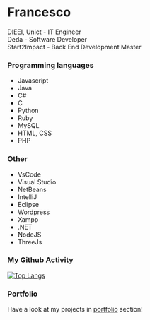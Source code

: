 # Francesco

DIEEI, Unict - IT Engineer\
Deda - Software Developer\
Start2Impact - Back End Development Master

### Programming languages
* Javascript
* Java
* C#
* C
* Python
* Ruby
* MySQL
* HTML, CSS
* PHP

### Other
* VsCode
* Visual Studio
* NetBeans
* IntelliJ
* Eclipse
* Wordpress
* Xampp
* .NET
* NodeJS
* ThreeJs


### My Github Activity
<!--[![Anurag's github stats](https://github-readme-stats.vercel.app/api?username=FrancescoCt)](https://github.com/FrancescoCt)\-->
[![Top Langs](https://github-readme-stats.vercel.app/api/top-langs/?username=FrancescoCt)](https://github.com/FrancescoCt)

### Portfolio
Have a look at my projects in [portfolio](https://francescoct.github.io/) section!
<!--## Some of my works

| Project  | Description |Image
| --- | --- | ---|
| [YouTube Parser](https://github.com/FrancescoCt/Youtube)📽 |A brief collection of programs that manipulate audio-video content coming from Youtube with Python libraries.|<img src="https://media4.giphy.com/media/13Nc3xlO1kGg3S/giphy.gif?cid=ecf05e47sip3hhimomekvcpo9ncqcq6pi23zwjg53ytdiboh&amp;rid=giphy.gif&amp;ct=g" style="width: 256px; height: 281.25px; left: 0px; top: 0px; opacity: 0;">|
| [Road To Kamchatka](https://github.com/FrancescoCt/RoadToKamchatka)🕹 | 2D-Game with elementary movement and collision mechanics.|<img style="border-radius:50%" src="https://github.com/FrancescoCt/FrancescoCt/blob/main/carro.gif" width="256"/> |
| [Web Designs Collection](https://github.com/FrancescoCt/Web_Designs)⚜ | Collection of styles for web pages elements like menus, login, homepage etc...|<img class="giphy-gif-img giphy-img-loaded" src="https://media2.giphy.com/media/xTiTnBHZGDu75XXUd2/200.gif?cid=ecf05e47bay428cqg9r3j5ekpixnivag99c0b6csdefabmqu&amp;rid=200.gif&amp;ct=g" width="248" height="186" style="background: rgb(255, 102, 102);"> |
|[Python Chatbot](https://github.com/FrancescoCt/Chat_bot_Python)|Simple modular Python chatbot, currently in progress|<img class="giphy-gif-img giphy-img-loaded" src="https://media2.giphy.com/media/xTiTnBHZGDu75XXUd2/200.gif?cid=ecf05e47bay428cqg9r3j5ekpixnivag99c0b6csdefabmqu&amp;rid=200.gif&amp;ct=g" width="248" height="186" style="background: rgb(255, 102, 102);"> |
|[Minekraft](https://github.com/FrancescoCt/MineKraft)|Minecraft clone, even though it is an unfinished project, still the main features are working|<img class="giphy-gif-img giphy-img-loaded" src="https://github.com/FrancescoCt/MineKraft/blob/main/brickStone.PNG" width="248" height="186" style="background: rgb(255, 102, 102);"> |
|[Chat app](https://github.com/FrancescoCt/MineKraft)|Working messenger application with a special focus on user interface, similar to modern social media's|<img class="giphy-gif-img giphy-img-loaded" src="https://github.com/FrancescoCt/Chat_App/blob/main/chat-app/bot.PNG" width="248" height="186" style="background: rgb(255, 102, 102);"> |


## Contacts

<p align="center"  >
  <a href="www.google.com" style='margin:50px; padding:10px'><img src="https://github.com/FrancescoCt/FrancescoCt/blob/main/linkedin.png" width="40" /></a>
  
  &emsp;
  <a href="www.google.com" style='margin:50px; padding:10px'><img src="https://github.com/FrancescoCt/FrancescoCt/blob/main/instagram.png" width="40" /></a>
</p>

**FrancescoCt/FrancescoCt** is a ✨ _special_ ✨ repository because its `README.md` (this file) appears on your GitHub profile.

Here are some ideas to get you started:

- 🔭 I’m currently working on ...
- 🌱 I’m currently learning ...
- 👯 I’m looking to collaborate on ...
- 🤔 I’m looking for help with ...
- 💬 Ask me about ...
- 📫 How to reach me: ...
- 😄 Pronouns: ...
- ⚡ Fun fact: ...
-->
